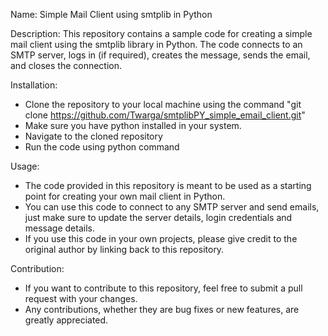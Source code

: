Name: Simple Mail Client using smtplib in Python

Description: This repository contains a sample code for creating a simple mail client using the smtplib library in Python. The code connects to an SMTP server, logs in (if required), creates the message, sends the email, and closes the connection.

Installation:
- Clone the repository to your local machine using the command "git clone https://github.com/Twarga/smtplibPY_simple_email_client.git"
- Make sure you have python installed in your system.
- Navigate to the cloned repository
- Run the code using python command 

Usage:
- The code provided in this repository is meant to be used as a starting point for creating your own mail client in Python.
- You can use this code to connect to any SMTP server and send emails, just make sure to update the server details, login credentials and message details.
- If you use this code in your own projects, please give credit to the original author by linking back to this repository.

Contribution:
- If you want to contribute to this repository, feel free to submit a pull request with your changes.
- Any contributions, whether they are bug fixes or new features, are greatly appreciated.

